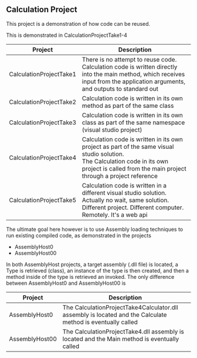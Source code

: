 Calculation Project 
----

This project is a demonstration of how code can be reused. 

This is demonstrated in CalculationProjectTake1-4 

| Project | Description | 
| --- | --- |
| CalculationProjectTake1 | There is no attempt to reuse code. Calculation code is written directly into the main method, which receives input from the application arguments, and outputs to standard out |
| CalculationProjectTake2 | Calculation code is written in its own method as part of the same class |
| CalculationProjectTake3 | Calculation code is written in its own class as part of the same namespace (visual studio project) |
| CalculationProjectTake4 | Calculation code is written in its own project as part of the same visual studio solution. <br> The Calculation code in its own project is called from the main project through a project reference |
| CalculationProjectTake5 | Calculation code is written in a different visual studio solution. Actually no wait, same solution. Different project. Different computer. Remotely. It's a web api |


The ultimate goal here however is to use Assembly loading techniques to run existing compiled code, as demonstrated in the projects 
 - AssemblyHost0
 - AssemblyHost00

In both AssemblyHost projects, a target assembly (.dll file) is located, a Type is retrieved (class), an instance of the type is then created, and then a method inside of the type is retrieved an invoked. The only difference between AssemblyHost0 and AssemblyHost00 is 

| Project | Description | 
| --- | --- |
| AssemblyHost0 | The CalculationProjectTake4Calculator.dll assembly is located and the Calculate method is eventually called |
| AssemblyHost00 | The CalculationProjectTake4.dll assembly is located and the Main method is eventually called |